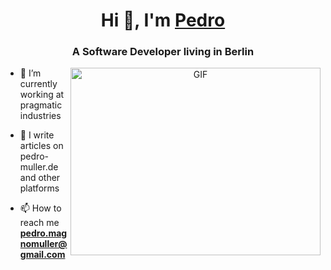 <h1 align="center">Hi 👋, I'm <a href="https://pedro-muller.de" target="blank">
Pedro</a></h1>
<h3 align="center">A Software Developer living in Berlin</h3>

<a target="_blank" align="center">
  <img align="right" top="500" height="300" width="400" alt="GIF" src="https://media.giphy.com/media/SWoSkN6DxTszqIKEqv/giphy.gif">
</a>

- 🔭 I’m currently working at pragmatic industries</a>

- 📝 I write articles on pedro-muller.de and other platforms

- 📫 How to reach me **pedro.magnomuller@gmail.com** 
